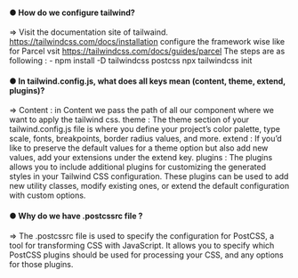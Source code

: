 #### ● How do we configure tailwind?
=>  Visit the documentation site of tailwaind. https://tailwindcss.com/docs/installation 
    configure the framework wise like for Parcel vsit https://tailwindcss.com/docs/guides/parcel
    The steps are as following : - 
    npm install -D tailwindcss postcss
    npx tailwindcss init

#### ● In tailwind.config.js, what does all keys mean (content, theme, extend, plugins)?
=> Content : in Content we pass the path of all our component where we want to apply the
             tailwind css.
   theme : The theme section of your tailwind.config.js file is where you define your
             project’s color palette, type scale, fonts, breakpoints, border radius values, and more.
   extend : If you’d like to preserve the default values for a theme option but also 
             add new values, add your extensions under the extend key.
   plugins : The plugins allows you to include additional plugins for customizing 
             the generated styles in your Tailwind CSS configuration. These plugins can be used to add new utility classes, modify existing ones, or extend the default configuration with custom options.

#### ● Why do we have .postcssrc file ?
=> The .postcssrc file is used to specify the configuration for PostCSS, a tool for 
   transforming CSS with JavaScript. It allows you to specify which PostCSS plugins should be used for processing your CSS, and any options for those plugins.


   
  

